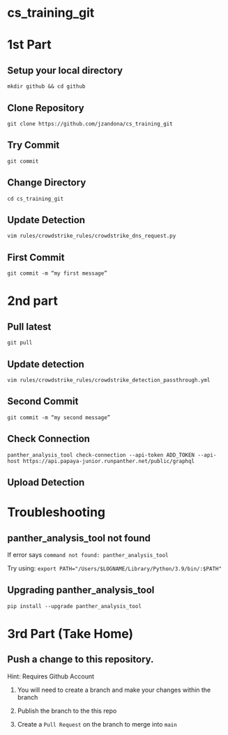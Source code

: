# cs_training_git

# 1st Part
## Setup your local directory
`mkdir github && cd github`

## Clone Repository
`git clone https://github.com/jzandona/cs_training_git`

## Try Commit
`git commit`

## Change Directory
`cd cs_training_git` 

## Update Detection
`vim rules/crowdstrike_rules/crowdstrike_dns_request.py`

## First Commit 
`git commit -m “my first message”`

# 2nd part
## Pull latest
`git pull`

## Update detection
`vim rules/crowdstrike_rules/crowdstrike_detection_passthrough.yml`

## Second Commit
`git commit -m “my second message”`

## Check Connection 
`panther_analysis_tool check-connection --api-token ADD_TOKEN --api-host https://api.papaya-junior.runpanther.net/public/graphql`

## Upload Detection


# Troubleshooting
## panther_analysis_tool not found
If error says `command not found: panther_analysis_tool`

Try using:
`export PATH="/Users/$LOGNAME/Library/Python/3.9/bin/:$PATH"` 

## Upgrading panther_analysis_tool
`pip install --upgrade panther_analysis_tool`

# 3rd Part (Take Home)

## Push a change to this repository. 
Hint: Requires Github Account
1. You will need to create a branch and make your changes within the branch

2. Publish the branch to the this repo

3. Create a `Pull Request` on the branch to merge into `main`